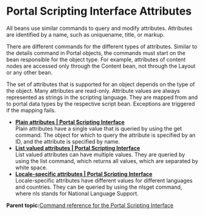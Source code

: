 # Portal Scripting Interface Attributes 

All beans use similar commands to query and modify attributes. Attributes are identified by a name, such as uniquename, title, or markup.

There are different commands for the different types of attributes. Similar to the details command in Portal objects, the commands must start on the bean responsible for the object type. For example, attributes of content nodes are accessed only through the Content bean, not through the Layout or any other bean.

The set of attributes that is supported for an object depends on the type of the object. Many attributes are read-only. Attribute values are always represented as strings in the scripting language. They are mapped from and to portal data types by the respective script bean. Exceptions are triggered if the mapping fails.

-   **[Plain attributes \| Portal Scripting Interface](../admin-system/pl_attributes.md)**  
Plain attributes have a single value that is queried by using the get command. The object for which to query the attribute is specified by an ID, and the attribute is specified by name.
-   **[List valued attributes \| Portal Scripting Interface](../admin-system/lstvl_attributes.md)**  
List valued attributes can have multiple values. They are queried by using the list command, which returns all values, which are separated by white space.
-   **[Locale-specific attributes \| Portal Scripting Interface](../admin-system/lcl_spcf_att.md)**  
Locale-specific attributes have different values for different languages and countries. They can be queried by using the nlsget command, where nls stands for National Language Support.

**Parent topic:**[Command reference for the Portal Scripting Interface](../admin-system/adpsicrf.md)

